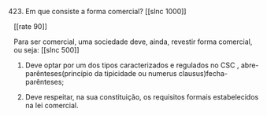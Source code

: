 423.  Em  que consiste a forma  comercial?
[[slnc 1000]]

[[rate 90]]

Para ser  comercial,  uma  sociedade  deve, ainda, revestir  forma  comercial,  ou seja:
[[slnc 500]]

1)  Deve  optar  por  um  dos  tipos  caracterizados  e  regulados  no  CSC  , abre-parênteses(princípio  da tipicidade  ou numerus  clausus)fecha-parênteses;

2)  Deve  respeitar,  na  sua  constituição,  os  requisitos  formais  estabelecidos  na  lei comercial.
